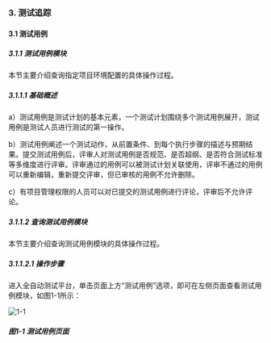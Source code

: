 ### 3. 测试追踪

#### 3.1 测试用例

##### 3.1.1 测试用例模块

本节主要介绍查询指定项目环境配置的具体操作过程。

##### 3.1.1.1 基础概述

a）测试用例是测试计划的基本元素，一个测试计划围绕多个测试用例展开，测试用例是测试人员进行测试的第一操作。

b）测试用例阐述一个测试动作，从前置条件、到每个执行步骤的描述与预期结果。提交测试用例后，评审人对测试用例是否规范、是否超纲、是否符合测试标准等多维度进行评审。评审通过的用例可以被测试计划关联使用，评审不通过的用例可以重新编辑，重新提交评审，但已审核的用例不允许删除。

c）有项目管理权限的人员可以对已提交的测试用例进行评论，评审后不允许评论。

##### 3.1.1.2 查询测试用例模块

本节主要介绍查询测试用例模块的具体操作过程。

##### 3.1.1.2.1 操作步骤

进入全自动测试平台，单击页面上方“测试用例”选项，即可在左侧页面查看测试用例模块，如图1-1所示：

![1-1](https://www.feisuanyz.com/fstest/cszz/1.png)

##### 图1-1 测试用例页面
